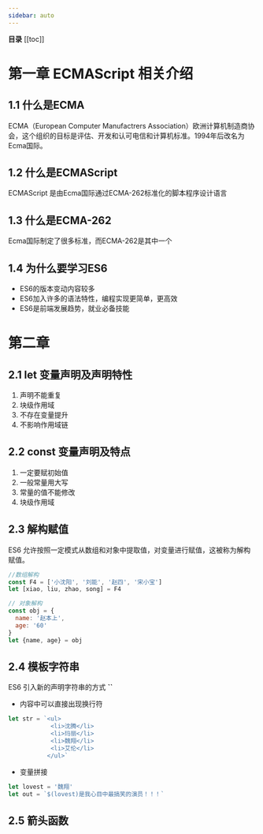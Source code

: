 ```yaml
---
sidebar: auto
---
```


**目录**
[[toc]]

# 第一章 ECMAScript 相关介绍

## 1.1 什么是ECMA

ECMA（European Computer Manufactrers Association）欧洲计算机制造商协会，这个组织的目标是评估、开发和认可电信和计算机标准。1994年后改名为Ecma国际。

## 1.2 什么是ECMAScript

ECMAScript 是由Ecma国际通过ECMA-262标准化的脚本程序设计语言

## 1.3 什么是ECMA-262

Ecma国际制定了很多标准，而ECMA-262是其中一个

## 1.4 为什么要学习ES6

* ES6的版本变动内容较多
* ES6加入许多的语法特性，编程实现更简单，更高效
* ES6是前端发展趋势，就业必备技能

# 第二章

## 2.1 let 变量声明及声明特性

1. 声明不能重复
2. 块级作用域
3. 不存在变量提升
4. 不影响作用域链

## 2.2 const 变量声明及特点

1. 一定要赋初始值
2. 一般常量用大写
3. 常量的值不能修改
4. 块级作用域

## 2.3 解构赋值

ES6 允许按照一定模式从数组和对象中提取值，对变量进行赋值，这被称为解构赋值。

```javascript
//数组解构
const F4 = ['小沈阳', '刘能', '赵四', '宋小宝']
let [xiao, liu, zhao, song] = F4
```

```javascript
// 对象解构
const obj = {
  name: '赵本上',
  age: '60'
}
let {name, age} = obj
```

## 2.4 模板字符串

ES6 引入新的声明字符串的方式  **``** 

* 内容中可以直接出现换行符

```javascript
let str = `<ul>
            <li>沈腾</li>
            <li>玛丽</li>
            <li>魏翔</li>
            <li>艾伦</li>
           </ul>`
```

* 变量拼接

```javascript
let lovest = '魏翔'
let out = `$(lovest)是我心目中最搞笑的演员！！！`
```
## 2.5 箭头函数






